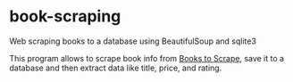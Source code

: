 # book-scraping
Web scraping books to a database using BeautifulSoup and sqlite3

This program allows to scrape book info from [Books to Scrape](https://books.toscrape.com/index.html), save it to a database and then extract data like title, price, and rating.
